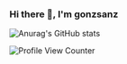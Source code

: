 ### Hi there 👋, I'm gonzsanz

![Anurag's GitHub stats](https://github-readme-stats.vercel.app/api?username=gonzsanz&show_icons=true&theme=tokyonight)


![Profile View Counter](https://komarev.com/ghpvc/?username=gonzsanz)
